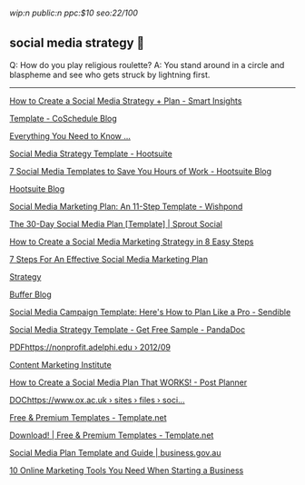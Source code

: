 ###### wip:n public:n ppc:$10 seo:22/100

## social media strategy :goal_net:

Q:	How do you play religious roulette?
A:	You stand around in a circle and blaspheme and see who gets
	struck by lightning first.


----------


[How to Create a Social Media Strategy + Plan - Smart Insights ](http://www.smartinsights.com/social-media-marketing/social-media-strategy/social-media-strategy-planning-essentials-strategy-tactics/amp/)

[ ](https://www.smartinsights.com/social-media-marketing/social-media-strategy/social-media-strategy-planning-essentials-strategy-tactics/amp/)

[Template - CoSchedule Blog ](http://coschedule.com/blog/social-media-marketing-strategy-template/)

[Everything You Need to Know ... ](https://coschedule.com/blog/instagram-analytics/)

[Social Media Strategy Template - Hootsuite ](http://hootsuite.com/resources/social-media-strategy-template)

[ ](https://hootsuite.com/resources/social-media-strategy-template)

[7 Social Media Templates to Save You Hours of Work - Hootsuite Blog ](http://blog.hootsuite.com/social-media-templates/amp/)

[ ](https://blog.hootsuite.com/social-media-templates/amp/)

[Hootsuite Blog ](http://blog.hootsuite.com/how-to-create-a-social-media-marketing-plan/amp/)

[Social Media Marketing Plan: An 11-Step Template - Wishpond ](http://blog.wishpond.com/post/115675437098/social-media-marketing-plan)

[The 30-Day Social Media Plan [Template] | Sprout Social ](http://sproutsocial.com/insights/guides/social-media-plan/)

[      How to Create a Social Media Marketing Strategy in 8 Easy Steps ](https://blog.hootsuite.com/how-to-create-a-social-media-marketing-plan/)

[      7 Steps For An Effective Social Media Marketing Plan ](https://www.ducttapemarketing.com/social-media-marketing-plan/)

[      Strategy](http://blog.bufferapp.com/social-media-strategy-2017)

[Buffer Blog ](http://blog.bufferapp.com/social-media-strategy-2017/amp)

[ ](https://blog.bufferapp.com/social-media-strategy-2017/amp)

[Social Media Campaign Template: Here's How to Plan Like a Pro - Sendible ](http://www.sendible.com/insights/social-media-campaign-template?hs_amp=true)

[Social Media Strategy Template - Get Free Sample - PandaDoc ](http://www.pandadoc.com/social-media-strategy-template/)

[PDFhttps://nonprofit.adelphi.edu › 2012/09 ](http://nonprofit.adelphi.edu/wp-content/blogs.dir/91/files/2012/09/Sample-Social-Media-Tactical-Plan.pdf)

[Content Marketing Institute ](http://contentmarketinginstitute.com/2018/11/smart-social-media-plan/)

[How to Create a Social Media Plan That WORKS! - Post Planner ](http://www.postplanner.com/blog/how-to-create-a-social-media-plan/?hs_amp=true)

[DOChttps://www.ox.ac.uk › sites › files › soci... ](http://www.ox.ac.uk/sites/files/oxford/social-media-strategy-template.docx)

[Free & Premium Templates - Template.net ](http://www.template.net/business/strategy-templates/editable-social-media-strategy-examples/)

[ ](https://www.template.net/business/strategy-templates/editable-social-media-strategy-examples/)

[Download! | Free & Premium Templates - Template.net ](http://www.template.net/business/strategy-templates/sample-social-media-strategy/)

[Social Media Plan Template and Guide | business.gov.au ](http://www.business.gov.au/planning/templates-and-tools/social-media-plan-template-and-guide)

[10 Online Marketing Tools You Need When Starting a Business ](http://neilpatel.com/blog/10-online-marketing-tools-you-need-when-starting-a-business/amp/)

